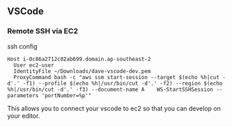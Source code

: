 ## VSCode

### Remote SSH via EC2

ssh config

```
Host i-0c86a2712c02ab699.domain.ap-southeast-2
  User ec2-user
  IdentityFile ~/Downloads/dave-vscode-dev.pem
  ProxyCommand bash -c "aws ssm start-session --target $(echo %h|cut -d'.' -f1) --profile $(echo %h|/usr/bin/cut -d'.' -f2) --region $(echo %h|/usr/bin/cut -d'.' -f3) --document-name A    WS-StartSSHSession --parameters 'portNumber=%p'"
```

This allows you to connect your vscode to ec2 so that you can develop on your editor.
